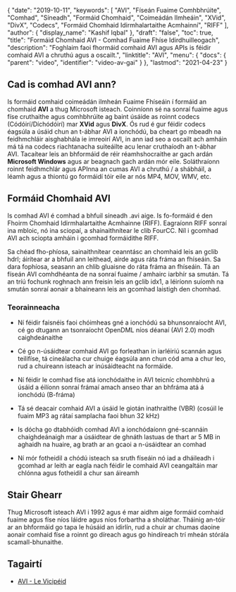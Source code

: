 {
  "date": "2019-10-11",
  "keywords": [
"AVI",
"Físeán Fuaime Comhbhrúite",
"Comhad",
"Síneadh",
"Formáid Chomhaid",
"Coimeádán Ilmheáin",
"XVid",
"DivX",
"Codecs",
"Formáid Chomhaid Idirmhalartaithe Acmhainní",
"RIFF"
],
  "author": {
    "display_name": "Kashif Iqbal"
},
  "draft": "false",
  "toc": true,
  "title": "Formáid Chomhaid AVI - Comhad Fuaime Fhíse Idirdhuilleogach",
  "description": "Foghlaim faoi fhormáid comhaid AVI agus APIs is féidir comhaid AVI a chruthú agus a oscailt.",
  "linktitle": "AVI",
  "menu": {
    "docs": {
      "parent": "video",
      "identifier": "video-av-gai"
}
},
  "lastmod": "2021-04-23"
}

## Cad is comhad AVI ann? ##

Is formáid comhaid coimeádán ilmheán Fuaime Fhíseáin í formáid an chomhaid **AVI** a thug Microsoft isteach. Coinníonn sé na sonraí fuaime agus físe cruthaithe agus comhbhrúite ag baint úsáide as roinnt codecs (Códóirí/Díchódóirí) mar **XVid** agus **DivX**. Ós rud é gur féidir codecs éagsúla a úsáid chun an t-ábhar AVI a ionchódú, ba cheart go mbeadh na feidhmchláir aisghabhála ie imreoirí AVI, in ann iad seo a oscailt ach amháin má tá na codecs riachtanacha suiteáilte acu lenar cruthaíodh an t-ábhar AVI. Tacaítear leis an bhformáid de réir réamhshocraithe ar gach ardán **Microsoft Windows** agus ar beagnach gach ardán mór eile. Soláthraíonn roinnt feidhmchlár agus APInna an cumas AVI a chruthú / a shábháil, a léamh agus a thiontú go formáidí tóir eile ar nós MP4, MOV, WMV, etc.

## Formáid Chomhaid AVI ##

Is comhad AVI é comhad a bhfuil síneadh .avi aige. Is fo-formáid é den Fhoirm Chomhaid Idirmhalartaithe Acmhainne (RIFF). Eagraíonn RIFF sonraí ina mbloic, nó ina sciopaí, a shainaithnítear le clib FourCC. Níl i gcomhad AVI ach sciopta amháin i gcomhad formáidithe RIFF.

Sa chéad fho-phíosa, sainaithnítear ceanntásc an chomhaid leis an gclib hdrl; áirítear ar a bhfuil ann leithead, airde agus ráta fráma an fhíseáin. Sa dara fophíosa, seasann an chlib gluaisne do ráta fráma an fhíseáin. Tá an físeán AVI comhdhéanta de na sonraí fuaime / amhairc iarbhír sa smután. Tá an tríú fochunk roghnach ann freisin leis an gclib idx1, a léiríonn suíomh na smután sonraí aonair a bhaineann leis an gcomhad laistigh den chomhad.

### Teorainneacha ###

* Ní féidir faisnéis faoi chóimheas gné a ionchódú sa bhunsonraíocht AVI, cé go dtugann an tsonraíocht OpenDML níos déanaí (AVI 2.0) modh caighdeánaithe

* Cé go n-úsáidtear comhaid AVI go forleathan in iarléiriú scannán agus teilifíse, tá cineálacha cur chuige éagsúla ann chun cód ama a chur leo, rud a chuireann isteach ar inúsáidteacht na formáide.

* Ní féidir le comhad físe atá ionchódaithe in AVI teicníc chomhbhrú a úsáid a éilíonn sonraí frámaí amach anseo thar an bhfráma atá á ionchódú (B-fráma)

* Tá sé deacair comhaid AVI a úsáid le giotán inathraithe (VBR) (cosúil le fuaim MP3 ag rátaí samplacha faoi bhun 32 kHz)

* Is dócha go dtabhóidh comhad AVI a ionchódaíonn gné-scannáin chaighdeánaigh mar a úsáidtear de ghnáth lastuas de thart ar 5 MB in aghaidh na huaire, ag brath ar an gcaoi a n-úsáidtear an comhad

* Ní mór fotheidil a chódú isteach sa sruth físeáin nó iad a dháileadh i gcomhad ar leith ar eagla nach féidir le comhaid AVI ceangaltáin mar chlónna agus fotheidil a chur san áireamh


## Stair Ghearr ##

Thug Microsoft isteach AVI i 1992 agus é mar aidhm aige formáid comhaid fuaime agus físe níos láidre agus níos forbartha a sholáthar. Tháinig an-tóir ar an bhformáid go tapa le húsáid an idirlín, rud a chuir ar chumas daoine aonair comhaid físe a roinnt go díreach agus go hindíreach trí mheán stórála scamall-bhunaithe.

## Tagairtí ##

* [AVI - Le Vicipéid](https://en.wikipedia.org/wiki/Audio_Video_Interleave)


